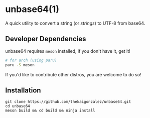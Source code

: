 # unbase64(1)

A quick utility to convert a string (or *strings*) to UTF-8 from base64.

## Developer Dependencies

unbase64 requires `meson` installed, if you don't have it, get it!

```sh
# for arch (using paru)
paru -S meson
```

If you'd like to contribute other distros, you are welcome to do so!

## Installation

```
git clone https://github.com/thekaigonzalez/unbase64.git
cd unbase64
meson build && cd build && ninja install
```
